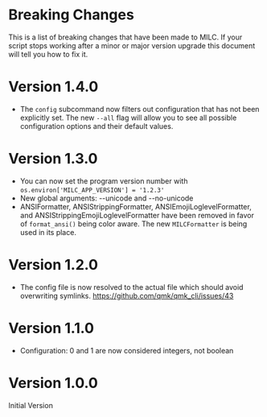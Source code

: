 # Breaking Changes

This is a list of breaking changes that have been made to MILC. If your script stops working after a minor or major version upgrade this document will tell you how to fix it.

# Version 1.4.0

* The `config` subcommand now filters out configuration that has not been explicitly set. The new `--all` flag will allow you to see all possible configuration options and their default values.

# Version 1.3.0

* You can now set the program version number with `os.environ['MILC_APP_VERSION'] = '1.2.3'`
* New global arguments: --unicode and --no-unicode
* ANSIFormatter, ANSIStrippingFormatter, ANSIEmojiLoglevelFormatter, and ANSIStrippingEmojiLoglevelFormatter have been removed in favor of `format_ansi()` being color aware. The new `MILCFormatter` is being used in its place.

# Version 1.2.0

* The config file is now resolved to the actual file which should avoid overwriting symlinks. <https://github.com/qmk/qmk_cli/issues/43>

# Version 1.1.0

* Configuration: 0 and 1 are now considered integers, not boolean

# Version 1.0.0

Initial Version

